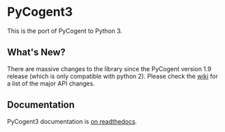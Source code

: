 # PyCogent3

This is the port of PyCogent to Python 3.

## What's New?

There are massive changes to the library since the PyCogent version 1.9 release (which is only compatible with python 2). Please check the [wiki](https://bitbucket.org/pycogent3/cogent3/wiki/Home) for a list of the major API changes.

## Documentation

PyCogent3 documentation is [on readthedocs](http://cogent3.rtfd.io/).